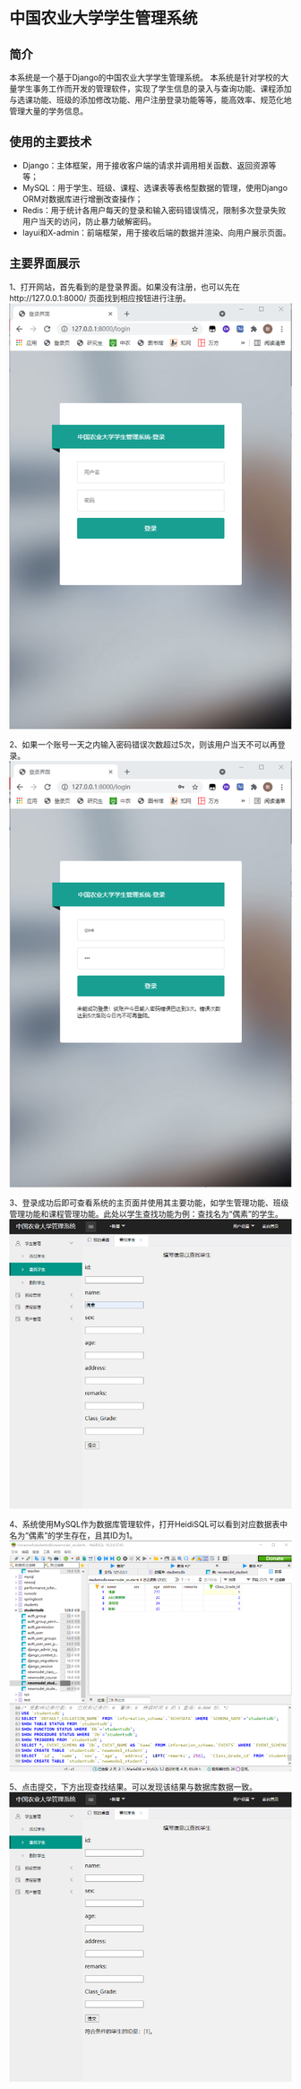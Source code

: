 # 中国农业大学学生管理系统
## 简介
本系统是一个基于Django的中国农业大学学生管理系统。
本系统是针对学校的大量学生事务工作而开发的管理软件，实现了学生信息的录入与查询功能、课程添加与选课功能、班级的添加修改功能、用户注册登录功能等等，能高效率、规范化地管理大量的学务信息。
## 使用的主要技术
* Django：主体框架，用于接收客户端的请求并调用相关函数、返回资源等等；
* MySQL：用于学生、班级、课程、选课表等表格型数据的管理，使用Django ORM对数据库进行增删改查操作；
* Redis：用于统计各用户每天的登录和输入密码错误情况，限制多次登录失败用户当天的访问，防止暴力破解密码。
* layui和X-admin：前端框架，用于接收后端的数据并渲染、向用户展示页面。
## 主要界面展示

1、打开网站，首先看到的是登录界面。如果没有注册，也可以先在http://127.0.0.1:8000/ 页面找到相应按钮进行注册。
![image](https://github.com/Suuuuuu96/StudentSystem/blob/main/img/p1.png)

2、如果一个账号一天之内输入密码错误次数超过5次，则该用户当天不可以再登录。
![image](https://github.com/Suuuuuu96/StudentSystem/blob/main/img/p2.png)

3、登录成功后即可查看系统的主页面并使用其主要功能，如学生管理功能、班级管理功能和课程管理功能。此处以学生查找功能为例：查找名为“偶素”的学生。
![image](https://github.com/Suuuuuu96/StudentSystem/blob/main/img/p3.png)

4、系统使用MySQL作为数据库管理软件，打开HeidiSQL可以看到对应数据表中名为“偶素”的学生存在，且其ID为1。
![image](https://github.com/Suuuuuu96/StudentSystem/blob/main/img/p4.png)

5、点击提交，下方出现查找结果。可以发现该结果与数据库数据一致。
![image](https://github.com/Suuuuuu96/StudentSystem/blob/main/img/p5.png)
